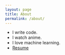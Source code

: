 ```yaml
---
layout: page
title: About
permalink: /about/
---
```


* I write code.
* I watch anime.
* I love machine learning.
* [Resume](https://github.com/misaka-10032/Resume/blob/master/resume.pdf)